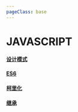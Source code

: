 ```yaml
---
pageClass: base
---
```


# JAVASCRIPT

#### [设计模式](./DesignPattern/FactoryPattern.md)
#### [ES6](./ES6/async.md)
#### [柯里化](./currying.md)
#### [继承](./inherit.md)
